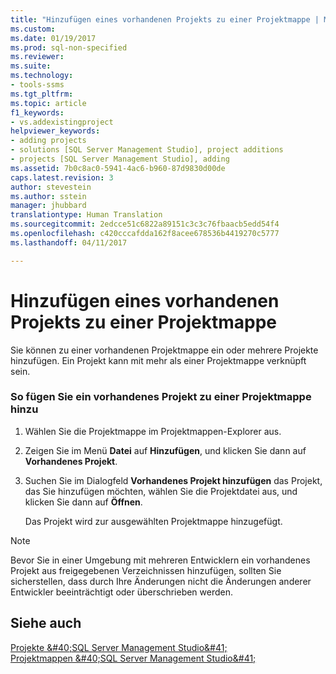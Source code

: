 ```yaml
---
title: "Hinzufügen eines vorhandenen Projekts zu einer Projektmappe | Microsoft-Dokumentation"
ms.custom: 
ms.date: 01/19/2017
ms.prod: sql-non-specified
ms.reviewer: 
ms.suite: 
ms.technology:
- tools-ssms
ms.tgt_pltfrm: 
ms.topic: article
f1_keywords:
- vs.addexistingproject
helpviewer_keywords:
- adding projects
- solutions [SQL Server Management Studio], project additions
- projects [SQL Server Management Studio], adding
ms.assetid: 7b0c8ac0-5941-4ac6-b960-87d9830d00de
caps.latest.revision: 3
author: stevestein
ms.author: sstein
manager: jhubbard
translationtype: Human Translation
ms.sourcegitcommit: 2edcce51c6822a89151c3c3c76fbaacb5edd54f4
ms.openlocfilehash: c420cccafdda162f8acee678536b4419270c5777
ms.lasthandoff: 04/11/2017

---
```

# <a name="add-an-existing-project-to-a-solution"></a>Hinzufügen eines vorhandenen Projekts zu einer Projektmappe
Sie können zu einer vorhandenen Projektmappe ein oder mehrere Projekte hinzufügen. Ein Projekt kann mit mehr als einer Projektmappe verknüpft sein.  
  
### <a name="to-add-an-existing-project-to-a-solution"></a>So fügen Sie ein vorhandenes Projekt zu einer Projektmappe hinzu  
  
1.  Wählen Sie die Projektmappe im Projektmappen-Explorer aus.  
  
2.  Zeigen Sie im Menü **Datei** auf **Hinzufügen**, und klicken Sie dann auf **Vorhandenes Projekt**.  
  
3.  Suchen Sie im Dialogfeld **Vorhandenes Projekt hinzufügen** das Projekt, das Sie hinzufügen möchten, wählen Sie die Projektdatei aus, und klicken Sie dann auf **Öffnen**.  
  
    Das Projekt wird zur ausgewählten Projektmappe hinzugefügt.  
  
> [!NOTE]  
> Bevor Sie in einer Umgebung mit mehreren Entwicklern ein vorhandenes Projekt aus freigegebenen Verzeichnissen hinzufügen, sollten Sie sicherstellen, dass durch Ihre Änderungen nicht die Änderungen anderer Entwickler beeinträchtigt oder überschrieben werden.  
  
## <a name="see-also"></a>Siehe auch  
[Projekte &amp;#40;SQL Server Management Studio&amp;#41;](../../ssms/solution/projects-sql-server-management-studio.md)  
[Projektmappen &amp;#40;SQL Server Management Studio&amp;#41;](../../ssms/solution/solutions-sql-server-management-studio.md)  
  

